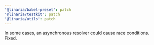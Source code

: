 ```yaml
---
'@linaria/babel-preset': patch
'@linaria/testkit': patch
'@linaria/utils': patch
---
```


In some cases, an asynchronous resolver could cause race conditions. Fixed.
